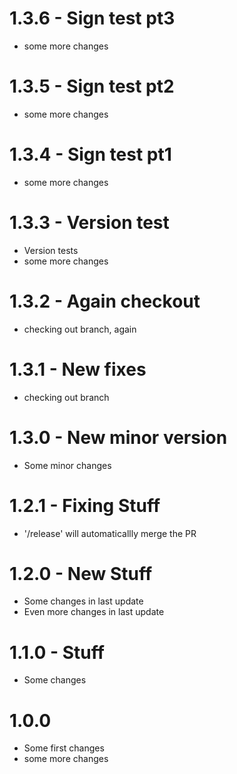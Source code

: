 # 1.3.6 - Sign test pt3
* some more changes

# 1.3.5 - Sign test pt2
* some more changes

# 1.3.4 - Sign test pt1
* some more changes

# 1.3.3 - Version test
* Version tests
* some more changes

# 1.3.2 - Again checkout
* checking out branch, again

# 1.3.1 - New fixes
* checking out branch

# 1.3.0 - New minor version
* Some minor changes

# 1.2.1 - Fixing Stuff
* '/release' will automaticallly merge the PR

# 1.2.0 - New Stuff
* Some changes in last update
* Even more changes in last update

# 1.1.0 - Stuff
* Some changes

# 1.0.0
* Some first changes
* some more changes